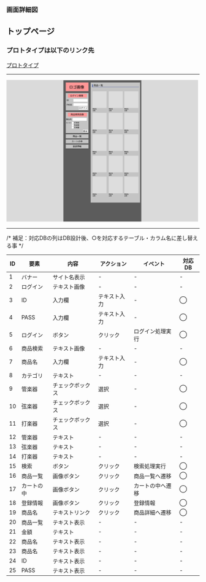 ### 画面詳細図
## トップページ
### プロトタイプは以下のリンク先
[プロトタイプ](https://www.figma.com/file/B5k27THCSnY0Fo9At9X5Ir/sample-site-01?node-id=0%3A1)
*****
<img src="img/toppage.png" width="500">

*****
/* 補足：対応DBの列はDB設計後、○を対応するテーブル・カラム名に差し替える事 */
 
|ID|要素|内容|アクション|イベント|対応DB|
|---|---|---|---|---|---|
|1|バナー|サイト名表示|-|-|-|
|2|ログイン|テキスト画像|-|-|-|
|3|ID|入力欄|テキスト入力|-|◯|
|4|PASS|入力欄|テキスト入力|-|◯|
|5|ログイン|ボタン|クリック|ログイン処理実行|◯|
|6|商品検索|テキスト画像|-|-|-|
|7|商品名|入力欄|テキスト入力|-|◯|
|8|カテゴリ|テキスト|-|-|-|
|9|管楽器|チェックボックス|選択|-|◯|
|10|弦楽器|チェックボックス|選択|-|◯|
|11|打楽器|チェックボックス|選択|-|◯|
|12|管楽器|テキスト|-|-|-|
|13|弦楽器|テキスト|-|-|-|
|14|打楽器|テキスト|-|-|-|
|15|検索|ボタン|クリック|検索処理実行|◯|
|16|商品一覧|画像ボタン|クリック|商品一覧へ遷移|◯|
|17|カートの中|画像ボタン|クリック|カートの中へ遷移|◯|
|18|登録情報|画像ボタン|クリック|登録情報|◯|
|19|商品名|テキストリンク|クリック|商品詳細へ遷移|◯|
|20|商品一覧|テキスト表示|-|-|-|
|21|金額|テキスト|-|-|-|
|22|商品名|テキスト表示|-|-|-|
|23|商品名|テキスト表示|-|-|-|
|24|ID|テキスト表示|-|-|-|
|25|PASS|テキスト表示|-|-|-|




